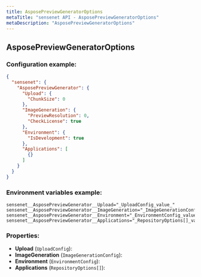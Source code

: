 ```yaml
---
title: AsposePreviewGeneratorOptions
metaTitle: "sensenet API - AsposePreviewGeneratorOptions"
metaDescription: "AsposePreviewGeneratorOptions"
---
```


## AsposePreviewGeneratorOptions


### Configuration example:
``` json
{
  "sensenet": {
    "AsposePreviewGenerator": {
      "Upload": {
        "ChunkSize": 0
      },
      "ImageGeneration": {
        "PreviewResolution": 0,
        "CheckLicense": true
      },
      "Environment": {
        "IsDevelopment": true
      },
      "Applications": [
        {}
      ]
    }
  }
}
```
### Environment variables example:
```
sensenet__AsposePreviewGenerator__Upload="_UploadConfig_value_"
sensenet__AsposePreviewGenerator__ImageGeneration="_ImageGenerationConfig_value_"
sensenet__AsposePreviewGenerator__Environment="_EnvironmentConfig_value_"
sensenet__AsposePreviewGenerator__Applications="_RepositoryOptions[]_value_"
```
### Properties:
- **Upload** (`UploadConfig`): 
- **ImageGeneration** (`ImageGenerationConfig`): 
- **Environment** (`EnvironmentConfig`): 
- **Applications** (`RepositoryOptions[]`): 

